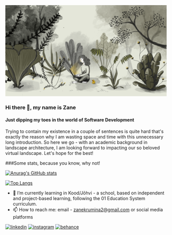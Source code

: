 ![Just dipping my toes in the world of Software Development](https://github.com/CitaZane/CitaZane/blob/main/cover_img.png)
### Hi there 👋, my name is Zane
#### Just dipping my toes in the world of Software Development

Trying to contain my existence in a couple of sentences is quite hard that's exactly the reason why I am wasting space and time with this unnecessary long introduction. So here we go - with an academic background in landscape architecture, I am looking forward to impacting our so beloved virtual landscape. Let's hope for the best!

###Some stats, because you know, why not!

[![Anurag's GitHub stats](https://github-readme-stats.vercel.app/api?username=CitaZane&show_icons=true&theme=dark)](https://github.com/anuraghazra/github-readme-stats)

[![Top Langs](https://github-readme-stats.vercel.app/api/top-langs/?username=CitaZane&theme=dark&show_icons=true&icon_color=e4e6d9)](https://github.com/anuraghazra/github-readme-stats)

- 🌱 I’m currently learning in Kood/Jõhvi - a school, based on independent and project-based learning, following the 01 Education System curriculum. 
- 📫 How to reach me: email - zanekrumina2@gmail.com or social media platforms 

[<img src='https://cdn.jsdelivr.net/npm/simple-icons@3.0.1/icons/linkedin.svg' alt='linkedin' height='40'>](https://www.linkedin.com/in/zane-krumina/)  [<img src='https://cdn.jsdelivr.net/npm/simple-icons@3.0.1/icons/instagram.svg' alt='instagram' height='40'>](https://www.instagram.com/cita_zane/)  [<img src='https://cdn.jsdelivr.net/npm/simple-icons@3.0.1/icons/behance.svg' alt='behance' height='40'>](https://www.behance.net/zanekrmia)  
